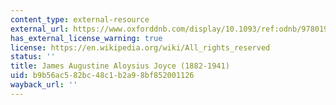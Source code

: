 ```yaml
---
content_type: external-resource
external_url: https://www.oxforddnb.com/display/10.1093/ref:odnb/9780198614128.001.0001/odnb-9780198614128-e-34247
has_external_license_warning: true
license: https://en.wikipedia.org/wiki/All_rights_reserved
status: ''
title: James Augustine Aloysius Joyce (1882-1941)
uid: b9b56ac5-82bc-48c1-b2a9-8bf852001126
wayback_url: ''
---
```


